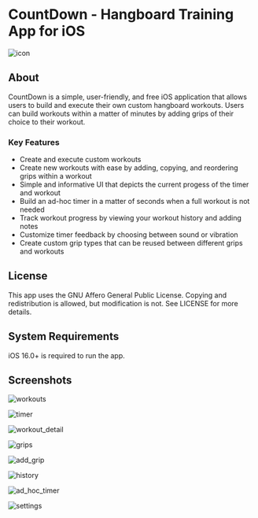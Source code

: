 # CountDown - Hangboard Training App for iOS

![icon](./screenshots/icon.png)  

## About
CountDown is a simple, user-friendly, and free iOS application that allows users
to build and execute their own custom hangboard workouts. Users can build 
workouts within a matter of minutes by adding grips of their choice to their
workout.

### Key Features
- Create and execute custom workouts
- Create new workouts with ease by adding, copying, and reordering grips within a workout
- Simple and informative UI that depicts the current progess of the timer and workout
- Build an ad-hoc timer in a matter of seconds when a full workout is not needed
- Track workout progress by viewing your workout history and adding notes
- Customize timer feedback by choosing between sound or vibration
- Create custom grip types that can be reused between different grips and workouts

## License
This app uses the GNU Affero General Public License. Copying and redistribution
is allowed, but modification is not. See LICENSE for more details.

## System Requirements
iOS 16.0+ is required to run the app.

## Screenshots
![workouts](./screenshots/workouts.png)  
  
![timer](./screenshots/workout_timer.png)  
  
![workout_detail](./screenshots/workout_detail.png)  
  
![grips](./screenshots/workout_grips.png)  
  
![add_grip](./screenshots/add_grip.png)  
  
![history](./screenshots/workout_history.png) 
  
![ad_hoc_timer](./screenshots/ad_hoc_timer.png)  
  
![settings](./screenshots/settings.png)  